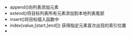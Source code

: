 - append()向列表添加元素
- extend()将目标列表所有元素添加到本地列表尾部
- insert()将目标插入函数中
- index(value,[start,[end]]) 获得指定元素首次出现的索引位置
- 
<!--stackedit_data:
eyJoaXN0b3J5IjpbLTE5MTU5NTE0MzksMTU0MzI0MzAyNl19
-->